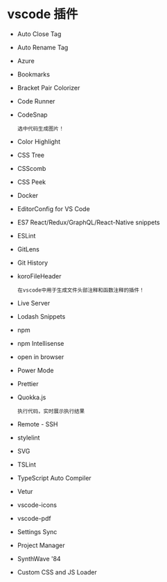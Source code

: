 # vscode 插件

- Auto Close Tag

- Auto Rename Tag

- Azure

- Bookmarks

- Bracket Pair Colorizer

- Code Runner

- CodeSnap

  ```text
  选中代码生成图片！
  ```

- Color Highlight

- CSS Tree

- CSScomb

- CSS Peek

- Docker

- EditorConfig for VS Code

- ES7 React/Redux/GraphQL/React-Native snippets

- ESLint

- GitLens

- Git History

- koroFileHeader

  ```text
  在vscode中用于生成文件头部注释和函数注释的插件！
  ```

- Live Server

- Lodash Snippets

- npm

- npm Intellisense

- open in browser

- Power Mode

- Prettier

- Quokka.js

  ```text
  执行代码，实时展示执行结果
  ```

- Remote - SSH

- stylelint

- SVG

- TSLint

- TypeScript Auto Compiler

- Vetur

- vscode-icons

- vscode-pdf

- Settings Sync

- Project Manager

- SynthWave '84

- Custom CSS and JS Loader
